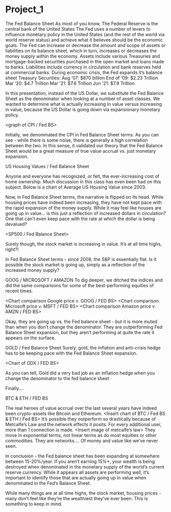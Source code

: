 # Project_1

The Fed Balance Sheet
As most of you know, The Federal Reserve is the central bank of the United States
The Fed uses a number of levers to influence monetary policy in the United States (and the rest of the world via world reserve status) and achieve what it believes should be the economic goals.
The Fed can increase or decrease the amount and scope of assets or liabilities on its balance sheet, which in turn, increases or decreases the money supply within the economy.
Assets include various Treasuries and mortgage-backed securities purchased in the open market and loans made to banks.
Liabilities include currency in circulation and bank reserves held at commercial banks.
During economic crisis, the Fed expands it’s balance sheet
Treasury Securities:
Aug ‘07: $870 billion 
End of ‘09: $2.23 Trillion
Mar ‘20: $4.7 Trillion
Mar ‘21: $7.6 Trillion
Jun ‘21: $7.9 Trillion

In this presentation, instead of the US Dollar, we substitute the Fed Balance Sheet as the denominator when looking at a number of asset classes. We wanted to determine what is actually increasing in value versus increasing in value, because the US Dollar is going down via expansionary monetary policy.

<graph of CPI / Fed BS>

Initially, we denominated the CPI in Fed Balance Sheet terms. As you can see - while there is some noise, there is generally a high correlation between the two. In this sense, it validated our theory that the Fed Balance Sheet would be a great measure of true value accrual vs. just monetary expansion.

US Housing Values / Fed Balance Sheet

Anyone and everyone has recognized, or felt, the ever-increasing cost of home ownership. Much discussion in this class has even been had on this subject.
Below is a chart of Average US Housing Value since 2003.

<Graph of avg US housing values>

Now, in Fed Balance Sheet terms, the narrative is flipped on its head. While housing prices have indeed been increasing, they have not kept pace with the rapid expansion of the money supply. While it may feel like houses are going up in value… is this just a reflection of increased dollars in circulation? One that can’t even keep pace with the rate at which the dollar is being devalued?

<SP500  / Fed Balance Sheet>
  
Surely though, the stock market is increasing in value. It’s at all time highs, right?!
  
<Insert chart of SPY>
  
In Fed Balance Sheet terms - since 2008, the S&P is essentially flat. Is it possible the stock market is going up, simply as a reflection of the increased money supply?

GOOG / MICROSOFT / AMAZON
To dig deeper, we ditched the indices and did the same comparisons for some of the best-performing equities of recent times.

<Chart comparison Google price v. GOOG / FED BS>
<Chart comparison Microsoft price v. MSFT / FED BS>
<Chart comparison Amazon  price v. AMZN / FED BS>

Okay, they are going up vs. the Fed balance sheet - but it is more muted than when you don’t change the denominator. They are outperforming Fed Balance Sheet expansion, but they aren’t performing at quite the rate it appears on the surface.

GOLD / Fed Balance Sheet
Surely, gold, the inflation and anti-crisis hedge has to be keeping pace with the Fed Balance Sheet expansion.

<Chart of GDX / FED BS>

As you can tell, Gold did a very bad job as an inflation hedge when you change the denominator to the fed balance sheet

Finally….

BTC & ETH / FED BS

The real heroes of value accrual over the last several years have indeed been crypto-assets like Bitcoin and Ethereum.
<Insert chart of BTC / Fed BS & ETH / Fed BS>
It’s possible they outperform so drastically because of Metcalfe’s Law and the network effects it posits. For every additional user, more than 1 connection is made. 
<Insert image of metcalfe’s law>
They move in exponential terms, not linear terms as do most equities or other commodities. They are networks…. Of money and value like we’ve never seen.

In conclusion - the Fed balance sheet has been expanding at somewhere between 15-20%/year. If you aren’t earning 15%+, your wealth is being destroyed when denominated in the monetary supply of the world’s current reserve currency. While it appears all assets are performing well, it’s important to identify those that are actually going up in value when denominated in the Fed’s Balance Sheet.

While many things are at all time highs, the stock market, housing prices - many don’t feel like they’re the wealthiest they’ve ever been. This is something to keep in mind.






